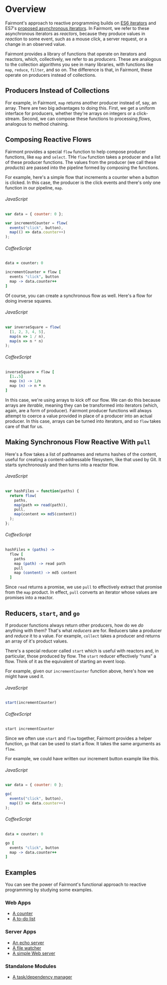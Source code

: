 # Overview

Fairmont's approach to reactive programming builds on [ES6 iterators][] and ES7's [proposed asynchronous iterators][]. In Fairmont, we refer to these asynchronous iterators as _reactors_, because they produce values in _reaction_ to some event, such as a mouse click, a server request, or a change in an observed value.

[ES6 iterators]:https://developer.mozilla.org/en-US/docs/Web/JavaScript/Reference/Iteration_protocols
[proposed asynchronous iterators]:https://github.com/zenparsing/async-iteration/

Fairmont provides a library of functions that operate on iterators and reactors, which, collectively, we refer to as _producers_. These are analogous to the collection algorithms you see in many libraries, with functions like `map`, `reduce`, `filter`, and so on. The difference is that, in Fairmont, these operate on producers instead of collections.

## Producers Instead of Collections

For example, in Fairmont, `map` returns another producer instead of, say, an array. There are two big advantages to doing this. First, we get a uniform interface for producers, whether they're arrays on integers or a click-stream. Second, we can compose these functions to processing _flows_, analogous to method chaining.

## Composing Reactive Flows

Fairmont provides a special `flow` function to help compose producer functions, like `map` and `select`. THe `flow` function takes a producer and a list of these producer functions. The values from the producer (we call these _products_) are passed into the pipeline formed by composing the functions.

For example, here's a simple flow that increments a counter when a button is clicked. In this case, the producer is the click events and there's only one function in our pipeline, `map`.

###### JavaScript

```javascript
var data = { counter: 0 };

var incrementCounter = flow(
  events("click", button),
  map(() => data.counter++)
);
```

###### CoffeeScript

```coffee
data = counter: 0

incrementCounter = flow [
  events "click", button
  map -> data.counter++
]
```

Of course, you can create a synchronous flow as well. Here's a flow for doing inverse squares.

###### JavaScript

```javascript
var inverseSquare = flow(
  [1, 2, 3, 4, 5],
  map(n => 1 / n),
  map(n => n * n)
);
```

###### CoffeeScript

```coffee
inverseSquare = flow [
  [1..5]
  map (n) -> 1/n
  map (n) -> n * n
]
```

In this case, we're using arrays to kick off our flow. We can do this because arrays are _iterable_, meaning they can be transformed into iterators (which, again, are a form of producer). Fairmont producer functions will always attempt to coerce a value provided in place of a producer into an actual producer. In this case, arrays can be turned into iterators, and so `flow` takes care of that for us.

## Making Synchronous Flow Reactive With `pull`

Here's a flow takes a list of pathnames and returns hashes of the content, useful for creating a content-addressable filesystem, like that used by Git. It starts synchronously and then turns into a reactor flow.

###### JavaScript

```javascript
var hashFiles = function(paths) {
  return flow(
    paths,
    map(path => read(path)),
    pull,
    map(content => md5(content))
  );
};
```
###### CoffeeScript

```coffee
hashFiles = (paths) ->
  flow [
    paths
    map (path) -> read path
    pull
    map (content) -> md5 content
  ]
```

Since `read` returns a promise, we use `pull` to effectively extract that promise from the `map` product. In effect, `pull` converts an iterator whose values are promises into a reactor.

## Reducers, `start`, and `go`

If producer functions always return other producers, how do we _do_ anything with them? That's what _reducers_ are for. Reducers take a producer and _reduce_ it to a value. For example, `collect` takes a producer and returns an array of it's product values.

There's a special reducer called `start` which is useful with reactors and, in particular, those produced by flow. The `start` reducer effectively “runs” a flow. Think of it as the equivalent of starting an event loop.

For example, given our `incrementCounter` function above, here's how we might have used it.

###### JavaScript

```javascript
start(incrementCounter)
```

###### CoffeeScript

```coffee
start incrementCounter
```

Since we often use `start` and `flow` together, Fairmont provides a helper function, `go` that can be used to start a flow. It takes the same arguments as `flow`.

For example, we could have written our increment button example like this.

###### JavaScript

```javascript
var data = { counter: 0 };

go(
  events("click", button),
  map(() => data.counter++)
);
```

###### CoffeeScript

```coffee
data = counter: 0

go [
  events "click", button
  map -> data.counter++
]
```

## Examples

You can see the power of Fairmont's functional approach to reactive programming by studying some examples.

### Web Apps

* [A counter](https://github.com/pandastrike/fairmont-reactive/tree/master/examples/web-apps/counter)
* [A to-do list](https://github.com/pandastrike/fairmont-reactive/tree/master/examples/web-apps/todo-list)

### Server Apps

* [An echo server](https://github.com/pandastrike/fairmont-reactive/blob/master/examples/echo-server.litcoffee)
* [A file watcher](https://github.com/pandastrike/fairmont-reactive/blob/master/examples/file-watcher.litcoffee)
* [A simple Web server](https://github.com/pandastrike/fairmont-reactive/blob/master/examples/web-server.litcoffee)

### Standalone Modules

* [A task/dependency manager](https://github.com/pandastrike/panda-9000)
